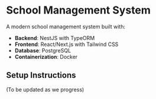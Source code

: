 # School Management System

A modern school management system built with:
- **Backend**: NestJS with TypeORM
- **Frontend**: React/Next.js with Tailwind CSS
- **Database**: PostgreSQL
- **Containerization**: Docker

## Setup Instructions
(To be updated as we progress)